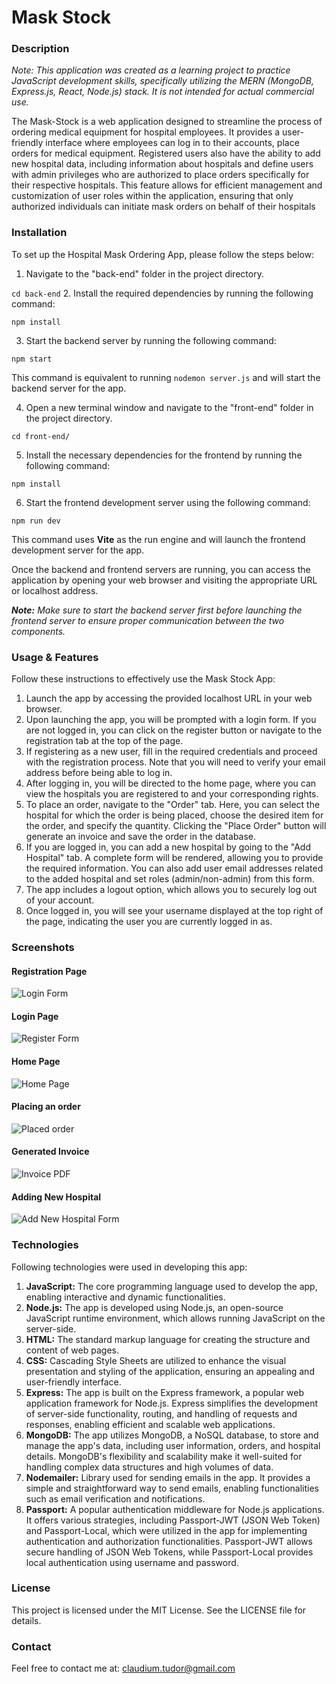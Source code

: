 

# Mask Stock #


### Description ###

_Note: This application was created as a learning project to practice JavaScript development skills, specifically utilizing the MERN (MongoDB, Express.js, React, Node.js) stack. It is not intended for actual commercial use._

The Mask-Stock is a web application designed to streamline the process of ordering medical equipment for hospital employees. It provides a user-friendly interface where employees can log in to their accounts, place orders for medical equipment. Registered users also have the ability to add new hospital data, including information about hospitals and define users with admin privileges who are authorized to place orders specifically for their respective hospitals. This feature allows for efficient management and customization of user roles within the application, ensuring that only authorized individuals can initiate mask orders on behalf of their hospitals


### Installation ###

To set up the Hospital Mask Ordering App, please follow the steps below:

1. Navigate to the "back-end" folder in the project directory.

```cd back-end```
2. Install the required dependencies by running the following command:

```npm install```

3. Start the backend server by running the following command:

```npm start```

This command is equivalent to running `nodemon server.js` and will start the backend server for the app.

4. Open a new terminal window and navigate to the "front-end" folder in the project directory.

```cd front-end/```

5. Install the necessary dependencies for the frontend by running the following command:

```npm install```

6. Start the frontend development server using the following command:

```npm run dev```

This command uses **Vite** as the run engine and will launch the frontend development server for the app.

Once the backend and frontend servers are running, you can access the application by opening your web browser and visiting the appropriate URL or localhost address.

**_Note:_** _Make sure to start the backend server first before launching the frontend server to ensure proper communication between the two components._


### Usage & Features ###

Follow these instructions to effectively use the Mask Stock App:

1. Launch the app by accessing the provided localhost URL in your web browser.
2. Upon launching the app, you will be prompted with a login form. If you are not logged in, you can click on the register button or navigate to the registration tab at the top of the page.
3. If registering as a new user, fill in the required credentials and proceed with the registration process. Note that you will need to verify your email address before being able to log in.
4. After logging in, you will be directed to the home page, where you can view the hospitals you are registered to and your corresponding rights.
5. To place an order, navigate to the "Order" tab. Here, you can select the hospital for which the order is being placed, choose the desired item for the order, and specify the quantity. Clicking the "Place Order" button will generate an invoice and save the order in the database.
6. If you are logged in, you can add a new hospital by going to the "Add Hospital" tab. A complete form will be rendered, allowing you to provide the required information. You can also add user email addresses related to the added hospital and set roles (admin/non-admin) from this form.
7. The app includes a logout option, which allows you to securely log out of your account.
8. Once logged in, you will see your username displayed at the top right of the page, indicating the user you are currently logged in as.


### Screenshots ###


#### Registration Page ####

![Login Form](https://i.imgur.com/u0t8AY6.png)

#### Login Page ####

![Register Form](https://i.imgur.com/DnaOYbh.png)

#### Home Page ####

![Home Page](https://i.imgur.com/xBGRnpe.png)

#### Placing an order ####

![Placed order](https://i.imgur.com/WoIANhv.png)

#### Generated Invoice ####

![Invoice PDF](https://i.imgur.com/WIBTBuc.png)

#### Adding New Hospital ####

![Add New Hospital Form](https://i.imgur.com/a5rWoWQ.png)


### Technologies ###

Following technologies were used in developing this app:

1. **JavaScript:** The core programming language used to develop the app, enabling interactive and dynamic functionalities.
2. **Node.js:** The app is developed using Node.js, an open-source JavaScript runtime environment, which allows running JavaScript on the server-side.
3. **HTML:** The standard markup language for creating the structure and content of web pages.
3. **CSS:** Cascading Style Sheets are utilized to enhance the visual presentation and styling of the application, ensuring an appealing and user-friendly interface.
4. **Express:** The app is built on the Express framework, a popular web application framework for Node.js. Express simplifies the development of server-side functionality, routing, and handling of requests and responses, enabling efficient and scalable web applications.
5. **MongoDB:** The app utilizes MongoDB, a NoSQL database, to store and manage the app's data, including user information, orders, and hospital details. MongoDB's flexibility and scalability make it well-suited for handling complex data structures and high volumes of data.
6. **Nodemailer:** Library used for sending emails in the app. It provides a simple and straightforward way to send emails, enabling functionalities such as email verification and notifications.
7. **Passport:** A popular authentication middleware for Node.js applications. It offers various strategies, including Passport-JWT (JSON Web Token) and Passport-Local, which were utilized in the app for implementing authentication and authorization functionalities. Passport-JWT allows secure handling of JSON Web Tokens, while Passport-Local provides local authentication using username and password.

### License

This project is licensed under the MIT License. See the LICENSE file for details.


### Contact ### 

Feel free to contact me at: [claudium.tudor@gmail.com](claudium.tudor@gmail.com)
